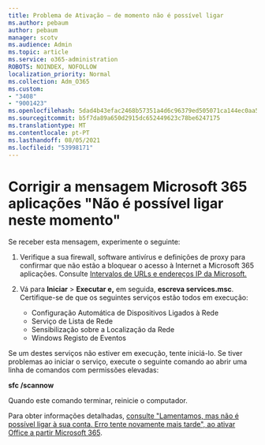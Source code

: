 ```yaml
---
title: Problema de Ativação – de momento não é possível ligar
ms.author: pebaum
author: pebaum
manager: scotv
ms.audience: Admin
ms.topic: article
ms.service: o365-administration
ROBOTS: NOINDEX, NOFOLLOW
localization_priority: Normal
ms.collection: Adm_O365
ms.custom:
- "3408"
- "9001423"
ms.openlocfilehash: 5dad4b43efac2468b57351a4d6c96379ed505071ca144ec0aa518e975633bb18
ms.sourcegitcommit: b5f7da89a650d2915dc652449623c78be6247175
ms.translationtype: MT
ms.contentlocale: pt-PT
ms.lasthandoff: 08/05/2021
ms.locfileid: "53998171"
---
```

# <a name="fixing-the-microsoft-365-apps-we-are-unable-to-connect-right-now-message"></a>Corrigir a mensagem Microsoft 365 aplicações "Não é possível ligar neste momento"

Se receber esta mensagem, experimente o seguinte:

1. Verifique a sua firewall, software antivírus e definições de proxy para confirmar que não estão a bloquear o acesso à Internet a Microsoft 365 aplicações. Consulte [Intervalos de URLs e endereços IP da Microsoft.](https://docs.microsoft.com/office365/enterprise/urls-and-ip-address-ranges)

2. Vá para **Iniciar**  >  **Executar e,** em seguida, **escreva services.msc**. Certifique-se de que os seguintes serviços estão todos em execução:
    - Configuração Automática de Dispositivos Ligados à Rede
    - Serviço de Lista de Rede
    - Sensibilização sobre a Localização da Rede
    - Windows Registo de Eventos

Se um destes serviços não estiver em execução, tente iniciá-lo. Se tiver problemas ao iniciar o serviço, execute o seguinte comando ao abrir uma linha de comandos com permissões elevadas:

**sfc /scannow**

Quando este comando terminar, reinicie o computador.

Para obter informações detalhadas, [consulte "Lamentamos, mas não é possível ligar à sua conta. Erro tente novamente mais tarde", ao ativar Office a partir Microsoft 365](https://docs.microsoft.com/office/troubleshoot/activation-installation/issue-when-activate-office-from-office-365).